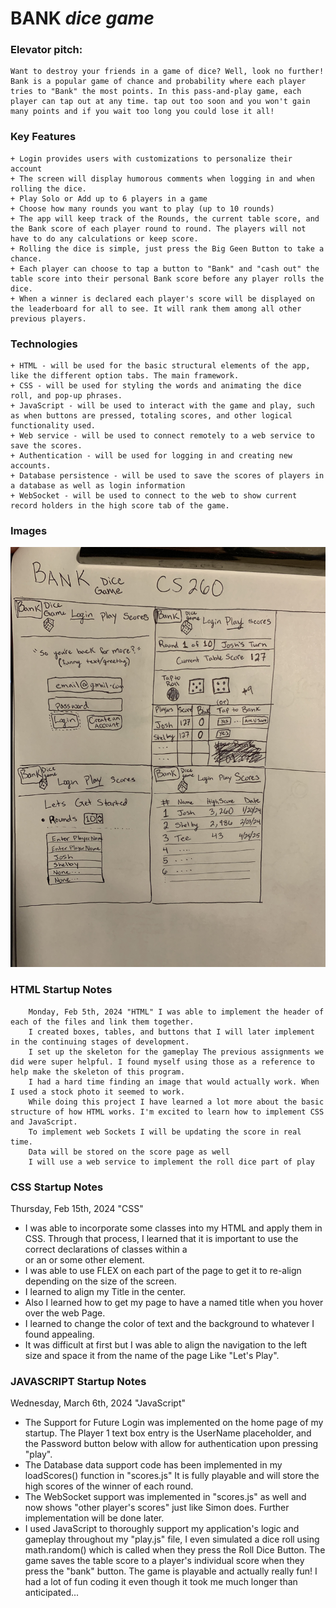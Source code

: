# **BANK** *dice* *game*

### Elevator pitch: 
    Want to destroy your friends in a game of dice? Well, look no further! Bank is a popular game of chance and probability where each player tries to "Bank" the most points. In this pass-and-play game, each player can tap out at any time. tap out too soon and you won't gain many points and if you wait too long you could lose it all! 

### Key Features
    + Login provides users with customizations to personalize their account
    + The screen will display humorous comments when logging in and when rolling the dice.
    + Play Solo or Add up to 6 players in a game
    + Choose how many rounds you want to play (up to 10 rounds)
    + The app will keep track of the Rounds, the current table score, and the Bank score of each player round to round. The players will not have to do any calculations or keep score.
    + Rolling the dice is simple, just press the Big Geen Button to take a chance.
    + Each player can choose to tap a button to "Bank" and "cash out" the table score into their personal Bank score before any player rolls the dice.
    + When a winner is declared each player's score will be displayed on the leaderboard for all to see. It will rank them among all other previous players.   
    
### Technologies    

    + HTML - will be used for the basic structural elements of the app, like the different option tabs. The main framework.
    + CSS - will be used for styling the words and animating the dice roll, and pop-up phrases. 
    + JavaScript - will be used to interact with the game and play, such as when buttons are pressed, totaling scores, and other logical functionality used.
    + Web service - will be used to connect remotely to a web service to save the scores.
    + Authentication - will be used for logging in and creating new accounts.
    + Database persistence - will be used to save the scores of players in a database as well as login information
    + WebSocket - will be used to connect to the web to show current record holders in the high score tab of the game.

### Images
    
   ![This is a picture of the Bank dice game app layout](IMG_4742.jpg)





  ### HTML Startup Notes
        Monday, Feb 5th, 2024 "HTML" I was able to implement the header of each of the files and link them together. 
        I created boxes, tables, and buttons that I will later implement in the continuing stages of development. 
        I set up the skeleton for the gameplay The previous assignments we did were super helpful. I found myself using those as a reference to help make the skeleton of this program. 
        I had a hard time finding an image that would actually work. When I used a stock photo it seemed to work. 
        While doing this project I have learned a lot more about the basic structure of how HTML works. I'm excited to learn how to implement CSS and JavaScript.
        To implement web Sockets I will be updating the score in real time. 
        Data will be stored on the score page as well
        I will use a web service to implement the roll dice part of play
### CSS Startup Notes
Thursday, Feb 15th, 2024   "CSS" 
+ I was able to incorporate some classes into my HTML and apply them in CSS. Through that process, I learned that it is important to use the correct declarations of classes within a <div> or an <a> or some other element. 
+ I was able to use FLEX on each part of the page to get it to re-align depending on the size of the screen. 
+ I learned to align my Title in the center.
+ Also I learned how to get my page to have a named title when you hover over the web Page. 
+ I learned to change the color of text and the background to whatever I found appealing. 
+ It was difficult at first but I was able to align the navigation to the left size and space it from the name of the page Like "Let's Play".


### JAVASCRIPT Startup  Notes
Wednesday, March 6th, 2024   "JavaScript"
+ The Support for Future Login was implemented on the home page of my startup. The Player 1 text box entry is the UserName placeholder, and the Password button below with allow for authentication upon pressing "play".
+ The Database data support code has been implemented in my loadScores() function in "scores.js" It is fully playable and will store the high scores of the winner of each round.
+ The WebSocket support was implemented in "scores.js" as well and now shows "other player's scores" just like Simon does. Further implementation will be done later.
+ I used JavaScript to thoroughly support my application's logic and gameplay throughout my "play.js" file, I even simulated a dice roll using math.random() which is called when they press the Roll Dice Button. The game saves the table score to a player's individual score when they press the "bank" button. The game is playable and actually really fun! I had a lot of fun coding it even though it took me much longer than anticipated...
        
        
